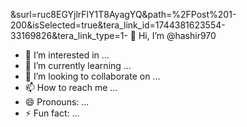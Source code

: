 &surl=ruc8EGYjlrFlY1T8AyagYQ&path=%2FPost%201-200&isSelected=true&tera_link_id=1744381623554-33169826&tera_link_type=1- 👋 Hi, I’m @hashir970
- 👀 I’m interested in ...
- 🌱 I’m currently learning ...
- 💞️ I’m looking to collaborate on ...
- 📫 How to reach me ...
- 😄 Pronouns: ...
- ⚡ Fun fact: ...

<!---
hashir970/hashir970 is a ✨ special ✨ repository because its `README.md` (this file) appears on your GitHub profile.
You can click the Preview link to take a look at your changes.
--->
